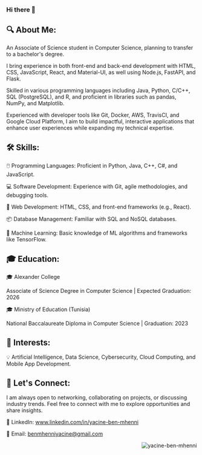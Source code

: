 ### Hi there 👋

🔍 About Me:
------------
An Associate of Science student in Computer Science, planning to transfer to a bachelor's degree.

I bring experience in both front-end and back-end development with HTML, CSS, JavaScript, React, and Material-UI, as well using Node.js, FastAPI, and Flask. 

Skilled in various programming languages including Java, Python, C/C++, SQL (PostgreSQL), and R, and proficient in libraries such as pandas, NumPy, and Matplotlib. 

Experienced with developer tools like Git, Docker, AWS, TravisCI, and Google Cloud Platform, I aim to build impactful, interactive applications that enhance user experiences while expanding my technical expertise.

🛠️ Skills:
-----------
🖱️ Programming Languages: Proficient in Python, Java, C++, C#, and JavaScript.

💻 Software Development: Experience with Git, agile methodologies, and debugging tools.

🔗 Web Development: HTML, CSS, and front-end frameworks (e.g., React).

📦 Database Management: Familiar with SQL and NoSQL databases.

🤖 Machine Learning: Basic knowledge of ML algorithms and frameworks like TensorFlow.

🎓 Education:
-------------
🎓 Alexander College

Associate of Science Degree in Computer Science | Expected Graduation: 2026

🎓 Ministry of Education (Tunisia)

National Baccalaureate Diploma in Computer Science | Graduation: 2023

📖 Interests:
-------------
💡 Artificial Intelligence, Data Science, Cybersecurity, Cloud Computing, and Mobile App Development.

📨 Let's Connect:
-----------------
I am always open to networking, collaborating on projects, or discussing industry trends. Feel free to connect with me to explore opportunities and share insights.

🔗 LinkedIn: www.linkedin.com/in/yacine-ben-mhenni

📧 Email: benmhenniyacine@gmail.com

<p align="right"> <img src="https://komarev.com/ghpvc/?username=yacine-ben-mhenni&label=Profile%20views&color=0e75b6&style=flat" alt="yacine-ben-mhenni" /> </p>
